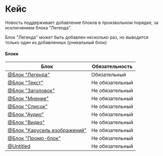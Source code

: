 Кейс
====

Новость поддерживает добавление блоков в произвольном порядке, за исключением блока "Легенда".

Блок "Легенда" может быть добавлен несколько раз, но выводится только один из добавленных (уникальный блок)

#### Блоки

| Блок | Обязательность |
| --- | --- |
| [@Блок "Легенда"](https://www.notion.so/15a428f743ff4b489cc2b7e5294635e7) | Обязательный |
| [@Блок "Текст"](https://www.notion.so/3f8c104d27684b7ebf81e90e7c63cb1d) | Не обязательный |
| [@Блок "Заголовок"](https://www.notion.so/b494444bf4c2470d9b87528b007a972d) | Не обязательный |
| [@Блок "Мнение"](https://www.notion.so/f4fea7d5c21b4ec6bd8b65592c6c5c7c) | Не обязательный |
| [@Блок "Список"](https://www.notion.so/f81621be38054e9fb6aa05c188f56e1a) | Не обязательный |
| [@Блок "Аудио"](https://www.notion.so/b2663718d68a40bbb4af23bb9512865e) | Не обязательный |
| [@Блок "Видео"](https://www.notion.so/9c0b1ba7fa334f6c92729248c28cad81) | Не обязательный |
| [@Блок "Карусель изображений"](https://www.notion.so/81f0920e852c42eba2f6d7f5bb770d81) | Не обязательный |
| [@Блок "Промо-блок"](https://www.notion.so/169e4f252e8b480a925450d16549df3b) | Не обязательный |
| [@Untitled](https://www.notion.so/4189b5ab7f5c4ec993aeb55b215dfead) | Не обязательный |